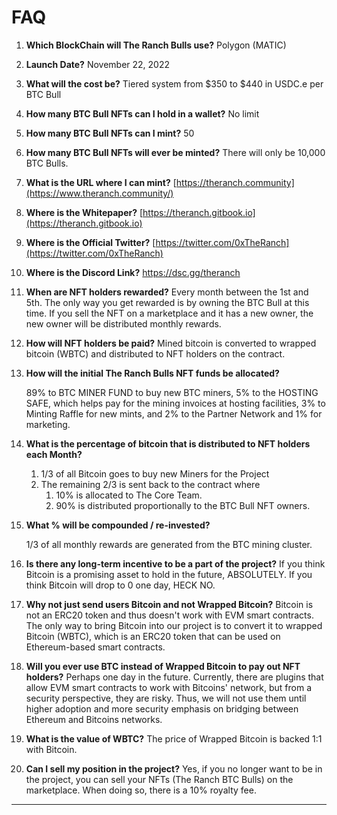 # FAQ



1. **Which BlockChain will The Ranch Bulls use?** Polygon (MATIC)
2. **Launch Date?** November 22, 2022
3. **What will the cost be?** Tiered system from $350 to $440 in USDC.e per BTC Bull
4. **How many BTC Bull NFTs can I hold in a wallet?** No limit&#x20;
5. **How many BTC Bull NFTs can I mint?** 50&#x20;
6. **How many BTC Bull NFTs will ever be minted?** There will only be 10,000 BTC Bulls.
7. **What is the URL where I can mint?** [https://theranch.community](https://www.theranch.community/)
8. **Where is the Whitepaper?** [https://theranch.gitbook.io](https://theranch.gitbook.io)
9. **Where is the Official Twitter?** [https://twitter.com/0xTheRanch](https://twitter.com/0xTheRanch)
10. **Where is the Discord Link?** https://dsc.gg/theranch
11. **When are NFT holders rewarded?** Every month between the 1st and 5th. The only way you get rewarded is by owning the BTC Bull at this time. If you sell the NFT on a marketplace and it has a new owner, the new owner will be distributed monthly rewards.&#x20;
12. **How will NFT holders be paid?** Mined bitcoin is converted to wrapped bitcoin (WBTC) and distributed to NFT holders on the contract.&#x20;
13. **How will the initial The Ranch Bulls NFT funds be allocated?**&#x20;

    89% to BTC MINER FUND to buy new BTC miners, 5% to the HOSTING SAFE, which helps pay for the mining invoices at hosting facilities, 3% to Minting Raffle for new mints, and 2% to the Partner Network and 1% for marketing. &#x20;
14. **What is the percentage of bitcoin that is distributed to NFT holders each Month?**&#x20;
    1. 1/3 of all Bitcoin goes to buy new Miners for the Project&#x20;
    2. The remaining 2/3 is sent back to the contract where&#x20;
       1. 10% is allocated to The Core Team.
       2. 90% is distributed proportionally to the BTC Bull NFT owners.&#x20;
15. **What % will be compounded / re-invested?**&#x20;

    1/3 of all monthly rewards are generated from the BTC mining cluster.&#x20;
16. **Is there any long-term incentive to be a part of the project?** If you think Bitcoin is a promising asset to hold in the future, ABSOLUTELY. If you think Bitcoin will drop to 0 one day, HECK NO.
17. **Why not just send users Bitcoin and not Wrapped Bitcoin?** Bitcoin is not an ERC20 token and thus doesn't work with EVM smart contracts. The only way to bring Bitcoin into our project is to convert it to wrapped Bitcoin (WBTC), which is an ERC20 token that can be used on Ethereum-based smart contracts.&#x20;
18. **Will you ever use BTC instead of Wrapped Bitcoin to pay out NFT holders?** Perhaps one day in the future. Currently, there are plugins that allow EVM smart contracts to work with Bitcoins' network, but from a security perspective, they are risky. Thus, we will not use them until higher adoption and more security emphasis on bridging between Ethereum and Bitcoins networks.&#x20;
19. **What is the value of WBTC?** The price of Wrapped Bitcoin is backed 1:1 with Bitcoin.&#x20;
20. **Can I sell my position in the project?** Yes, if you no longer want to be in the project, you can sell your NFTs (The Ranch BTC Bulls) on the marketplace. When doing so, there is a 10% royalty fee. &#x20;



****
